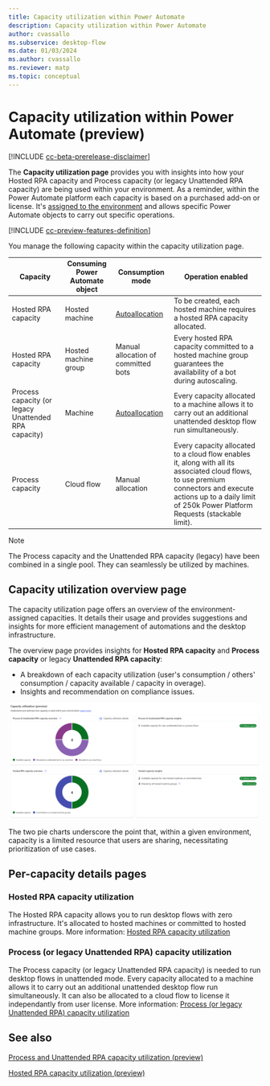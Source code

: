 ```yaml
---
title: Capacity utilization within Power Automate
description: Capacity utilization within Power Automate
author: cvassallo
ms.subservice: desktop-flow
ms.date: 01/03/2024
ms.author: cvassallo
ms.reviewer: matp
ms.topic: conceptual
---
```


# Capacity utilization within Power Automate (preview)

[!INCLUDE [cc-beta-prerelease-disclaimer](actions-reference/includes/cc-beta-prerelease-disclaimer.md)]

The **Capacity utilization page** provides you with insights into how your Hosted RPA capacity and Process capacity (or legacy Unattended RPA capacity) are being used within your environment. As a reminder, within the Power Automate platform each capacity is based on a purchased add-on or license. It's [assigned to the environment](/power-platform/admin/capacity-add-on#allocate-or-change-capacity-in-an-environment) and allows specific Power Automate objects to carry out specific operations.

[!INCLUDE [cc-preview-features-definition](../includes/cc-preview-features-definition.md)]

You manage the following capacity within the capacity utilization page.

|Capacity|Consuming Power Automate object|Consumption mode|Operation enabled|
|----|--------------------|----|----|
|Hosted RPA capacity|Hosted machine|[Autoallocation](# "Hosted RPA capacity is autoallocated to the hosted machine at its creation.")|To be created, each hosted machine requires a hosted RPA capacity allocated.|
|Hosted RPA capacity|Hosted machine group|Manual allocation of committed bots|Every hosted RPA capacity committed to a hosted machine group guarantees the availability of a bot during autoscaling.|
|Process capacity (or legacy Unattended RPA capacity)|Machine|[Autoallocation](# "Capacity is autoallocated to the machine at unattended desktop flow run time.")|Every capacity allocated to a machine allows it to carry out an additional unattended desktop flow run simultaneously.|
|Process capacity|Cloud flow|Manual allocation|Every capacity allocated to a cloud flow enables it, along with all its associated cloud flows, to use premium connectors and execute actions up to a daily limit of 250k Power Platform Requests (stackable limit).|

> [!NOTE]
>
> The Process capacity and the Unattended RPA capacity (legacy) have been combined in a single pool. They can seamlessly be utilized by machines.

## Capacity utilization overview page

The capacity utilization page offers an overview of the environment-assigned capacities. It details their usage and provides suggestions and insights for more efficient management of automations and the desktop infrastructure.

The overview page provides insights for **Hosted RPA capacity** and **Process capacity** or legacy **Unattended RPA capacity**:

- A breakdown of each capacity utilization (user's consumption / others' consumption / capacity available / capacity in overage).
- Insights and recommendation on compliance issues.

![Capacity Utilization overview page](media/capacity-utilization/capacity-utilization-overview.png)

The two pie charts underscore the point that, within a given environment, capacity is a limited resource that users are sharing, necessitating prioritization of use cases.

## Per-capacity details pages

### Hosted RPA capacity utilization

The Hosted RPA capacity allows you to run desktop flows with zero infrastructure. It's allocated to hosted machines or committed to hosted machine groups. More information: [Hosted RPA capacity utilization](capacity-utilization-hosted.md)

### Process (or legacy Unattended RPA) capacity utilization

The Process capacity (or legacy Unattended RPA capacity) is needed to run desktop flows in unattended mode. Every capacity allocated to a machine allows it to carry out an additional unattended desktop flow run simultaneously. It can also be allocated to a cloud flow to license it independantly from user license. More information: [Process (or legacy Unattended RPA) capacity utilization](capacity-utilization-process.md)

## See also

[Process and Unattended RPA capacity utilization (preview)](capacity-utilization-process.md)

[Hosted RPA capacity utilization (preview)](capacity-utilization-hosted.md)
